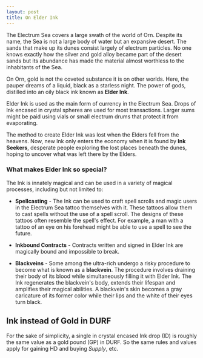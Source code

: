 ```yaml
---
layout: post
title: On Elder Ink
---
```


The Electrum Sea covers a large swath of the world of Orn. Despite its name, the Sea is not a large body of water but an expansive desert. The sands that make up its dunes consist largely of electrum particles. No one knows exactly how the silver and gold alloy became part of the desert sands but its abundance has made the material almost worthless to the inhabitants of the Sea.

On Orn, gold is not the coveted substance it is on other worlds. Here, the pauper dreams of a liquid, black as a starless night. The power of gods, distilled into an oily black ink known as **Elder Ink**.

Elder Ink is used as the main form of currency in the Electrum Sea. Drops of Ink encased in crystal spheres are used for most transactions. Larger sums might be paid using vials or small electrum drums that protect it from evaporating.

The method to create Elder Ink was lost when the Elders fell from the heavens. Now, new Ink only enters the economy when it is found by **Ink Seekers**, desperate people exploring the lost places beneath the dunes, hoping to uncover what was left there by the Elders.

### What makes Elder Ink so special?
The Ink is innately magical and can be used in a variety of magical processes, including but not limited to:

* **Spellcasting** - The Ink can be used to craft spell scrolls and magic users in the Electrum Sea tattoo themselves with it. These tattoos allow them to cast spells without the use of a spell scroll. The designs of these tattoos often resemble the spell's effect. For example, a man with a tattoo of an eye on his forehead might be able to use a spell to see the future.

* **Inkbound Contracts** - Contracts written and signed in Elder Ink are magically bound and impossible to break.

* **Blackveins** - Some among the ultra-rich undergo a risky procedure to become what is known as a **blackvein**. The procedure involves draining their body of its blood while simultaneously filling it with Elder Ink. The Ink regenerates the blackvein's body, extends their lifespan and amplifies their magical abilities. A blackvein's skin becomes a gray caricature of its former color while their lips and the white of their eyes turn black.

## Ink instead of Gold in DURF
For the sake of simplicity, a single in crystal encased Ink drop (ID) is roughly the same value as a gold pound (GP) in DURF. So the same rules and values apply for gaining HD and buying *Supply*, etc.
 